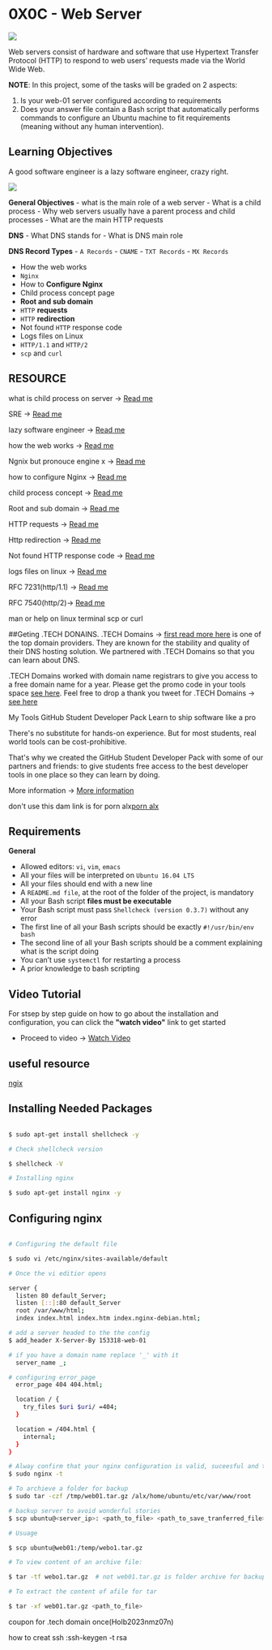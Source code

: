 # 0X0C - Web Server

![](https://www.keil.com/pack/doc/mw/Network/html/http_server_block_diagram.png)

Web servers consist of hardware and software that use Hypertext Transfer Protocol (HTTP) to respond to web users’ requests made via the World Wide Web.

__NOTE__: In this project, some of the tasks will be graded on 2 aspects:

1. Is your web-01 server configured according to requirements
2. Does your answer file contain a Bash script that automatically performs commands to configure an Ubuntu machine to fit requirements (meaning without any human intervention).

## Learning Objectives

A good software engineer is a lazy software engineer, crazy right.

![](https://s3.amazonaws.com/intranet-projects-files/holbertonschool-sysadmin_devops/266/82VsYEC.jpg)

__General Objectives__
	- what is the main role of a web server
	- What is a child process
	- Why web servers usually have a parent process and child processes
	- What are the main HTTP requests

__DNS__
	- What DNS stands for
	- What is DNS main role

__DNS Record Types__
	- `A Records`
	- `CNAME`
	- `TXT Records`
	- `MX Records`

- How the web works
- `Nginx`
- How to __Configure Nginx__
- Child process concept page
- __Root and sub domain__
- `HTTP` __requests__
- `HTTP` __redirection__
- Not found `HTTP` response code
- Logs files on Linux
- `HTTP/1.1` and `HTTP/2`
- `scp` and `curl`

## RESOURCE
what is child process on server -> [Read me](https://intranet.alxswe.com/concepts/110)

SRE -> [Read me](https://intranet.alxswe.com/rltoken/9I0WufjKdW3TZA2EVrGnlQ)


lazy software engineer -> [Read me](https://intranet.alxswe.com/rltoken/sRY__axKNHhNW0SVmsUC_A)

how the web works -> [Read me](https://intranet.alxswe.com/rltoken/6TI3HiyFdwrbXWKVF24Gxw)

Ngnix but pronouce engine x -> [Read me](https://intranet.alxswe.com/rltoken/vkVMGlaf39j2DWAQWzo6EA)

how to configure Nginx -> [Read me](https://intranet.alxswe.com/rltoken/zKrpVxWuUHVdW4URAjdFbw)

child process concept  -> [Read me](https://intranet.alxswe.com/rltoken/Ar18u5sRis1fkvkVgzdcqg)

Root and sub domain -> [Read me](https://intranet.alxswe.com/rltoken/xi3peVqYl02PfpHHHlCtxQ)

HTTP requests -> [Read me](https://intranet.alxswe.com/rltoken/sBrrP4EAmI3NoYjIgZrUhw)

Http redirection -> [Read me](https://intranet.alxswe.com/rltoken/Eaa4ZuKvye941hTkP8VlBQ)

Not found HTTP response code -> [Read me](https://intranet.alxswe.com/rltoken/eJSp2QFTY6jqqNtz8OVDEw)

logs files on linux -> [Read me](https://intranet.alxswe.com/rltoken/7WMNY5CWD-CBrxmQrdmfPg)

RFC 7231(http/1.1) -> [Read me](https://intranet.alxswe.com/rltoken/BGa6RrS0dnM6EdBGS_ZDUw)

RFC 7540(http/2)-> [Read me](https://intranet.alxswe.com/rltoken/IZ2fyYn1qNZ9RXXsg5vG1g)

man or help on linux terminal
scp or curl


##Geting .TECH DONAINS.
.TECH Domains -> [first read more here](https://intranet.alxswe.com/rltoken/Hcb-pfK8UiDBfwsDJPyZZw) is one of the top domain providers. They are known for the stability and quality of their DNS hosting solution. We partnered with .TECH Domains so that you can learn about DNS.

.TECH Domains worked with domain name registrars to give you access to a free domain name for a year. Please get the promo code in your tools space [see here](https://intranet.alxswe.com/rltoken/CprZO4m1rUm5C6ZgvROpgg). Feel free to drop a thank you tweet for .TECH Domains -> [see here](https://intranet.alxswe.com/rltoken/y3_YCbJ5bGKgPYqP0LyVBA)

My Tools
GitHub Student Developer Pack
Learn to ship software like a pro

There's no substitute for hands-on experience. But for most students, real world tools can be cost-prohibitive.

That's why we created the GitHub Student Developer Pack with some of our partners and friends: to give students free access to the best developer tools in one place so they can learn by doing.

More information -> [More information](https://education.github.com/pack)

don't use this dam link is for porn alx[porn alx](https://education.github.com/student/verify?school_id=7806&student_id=ALX-139694&signature=f691fa09d618d4eee2a20c7eb28509f7a766bf98c4b944f1989e49fe5226c643)
## Requirements

__General__

- Allowed editors: `vi`, `vim`, `emacs`
- All your files will be interpreted on `Ubuntu 16.04 LTS`
- All your files should end with a new line
- A `README.md file`, at the root of the folder of the project, is mandatory
- All your Bash script __files must be executable__
- Your Bash script must pass `Shellcheck (version 0.3.7)` without any error
- The first line of all your Bash scripts should be exactly `#!/usr/bin/env bash`
- The second line of all your Bash scripts should be a comment explaining what is the script doing
- You can’t use `systemctl` for restarting a process
- A prior knowledge to bash scripting

## Video Tutorial

For stsep by step guide on how to go about the installation and configuration, you can click the __"watch video"__ link to get started

- Proceed to video -> [Watch Video](#)

## useful resource

[ngix](https://docs.nginx.com/nginx/admin-guide/web-server/web-server/)
## Installing Needed Packages

```bash

$ sudo apt-get install shellcheck -y

# Check shellcheck version

$ shellcheck -V

# Installing nginx

$ sudo apt-get install nginx -y

```
## Configuring nginx
```bash

# Configuring the default file

$ sudo vi /etc/nginx/sites-available/default

# Once the vi editior opens

server {
  listen 80 default_Server;
  listen [::]:80 default_Server
  root /var/www/html;
  index index.html index.htm index.nginx-debian.html;

# add a server headed to the the config
$ add_header X-Server-By 153318-web-01

# if you have a domain name replace '_' with it
  server_name _;

# configuring error_page
  error_page 404 404.html;

  location / {
	try_files $uri $uri/ =404;
  }

  location = /404.html {
	internal;
  }
}

# Alway confirm that your nginx configuration is valid, suceesful and tested.
$ sudo nginx -t

# To archieve a folder for backup
$ sudo tar -czf /tmp/web01.tar.gz /alx/home/ubuntu/etc/var/www/root

# backup server to avoid wonderful stories
$ scp ubuntu@<server_ip>: <path_to_file> <path_to_save_tranferred_file> -i <path_to_key>

# Usuage 

$ scp ubuntu@web01:/temp/webo1.tar.gz

# To view content of an archive file:

$ tar -tf webo1.tar.gz  # not web01.tar.gz is folder archive for backup

# To extract the content of afile for tar

$ tar -xf web01.tar.gz <path_to_file>
```
coupon for .tech domain once(Holb2023nmz07n)

how to creat ssh :ssh-keygen -t rsa